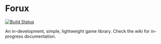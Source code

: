 # Forux
[![Build Status](https://travis-ci.org/Arinerron/Forux.svg?branch=master)](https://travis-ci.org/Arinerron/Forux)

An in-development, simple, lightweight game library. Check the wiki for in-progress documentation.

